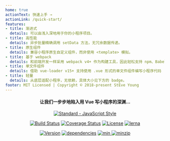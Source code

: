 ```yaml
---
home: true
actionText: 快速上手 →
actionLink: /quick-start/
features:
- title: 渐进式
  details: 可以由浅入深地用于你的小程序项目。
- title: 高性能
  details: 异步批量精确调用 setData 方法，无冗余数据传递。
- title: 原生组件
  details: 兼容小程序原生自定义组件，而非使用 <template> 模拟。
- title: 基于 webpack
  details: 和前端开发一样采用 webpack v4+ 作为构建工具，因此轻松支持 npm、Babel、Yaml、Less、Scss、Stylus 等等功能，同时也很方便自由扩展。No hacks...
- title: 单文件组件
  details: 借助 vue-loader v15+ 支持使用 .vue 形式的单文件组件编写小程序代码
- title: 轻量
  details: 从底层适配小程序，无依赖，具体大小见下方的 badge。
footer: MIT Licensed | Copyright © 2018-present StEve Young
---
```


<h4 align="center">让我们一步步地陷入用 Vue 写小程序的深渊...</h4>

<p align="center">
    <a href="https://github.com/feross/standard"><img :src="$withBase('/standard.svg')" alt="Standard - JavaScript Style"></a>
</p>

<p align="center">
    <a href="https://circleci.com/gh/tuateam/tua-mp/tree/master"><img src="https://img.shields.io/circleci/project/github/tuateam/tua-mp/master.svg" alt="Build Status"></a>
    <a href="https://codecov.io/github/tuateam/tua-mp?branch=master"><img src="https://img.shields.io/codecov/c/github/tuateam/tua-mp/master.svg" alt="Coverage Status"></a>
    <a href="https://www.npmjs.com/package/tua-mp"><img src="https://img.shields.io/npm/l/tua-mp.svg" alt="License"></a>
    <a href="https://lernajs.io/"><img src="https://img.shields.io/badge/maintained%20with-lerna-cc00ff.svg" alt="lerna"></a>
</p>

<p align="center">
    <a href="https://www.npmjs.com/package/tua-mp"><img src="https://img.shields.io/npm/v/tua-mp.svg" alt="Version"></a>
    <a href="https://tuateam.github.io/tua-mp/"><img src="https://img.shields.io/badge/dependencies-none-green.svg" alt="dependencies"></a>
    <a href="https://bundlephobia.com/result?p=tua-mp">
        <img src="https://badgen.net/bundlephobia/min/tua-mp" alt="min">
        <img src="https://badgen.net/bundlephobia/minzip/tua-mp" alt="minzip">
    </a>
</p>
